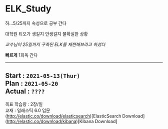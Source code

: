 # ELK_Study
하...5/25까지 속성으로 공부 간다

대학원 티오가 생길지 안생길지 불확실한 상황

_교수님이 25일까지 구축된 ELK를 재현해보라고 하셨다_

__빠르게__ 1회독 간다

---  
Start : `2021-05-13(Thur)`  
Plan : `2021-05-20`  
Actual : `????`  
---  

목표 학습량 : 2장/일  
교재 : 일래스틱 6.0 입문  
(http://elastic.co/download/elasticsearch)[ElasticSearch Download]   
(http://elastic.co/download/kibana)[Kibana Download]

